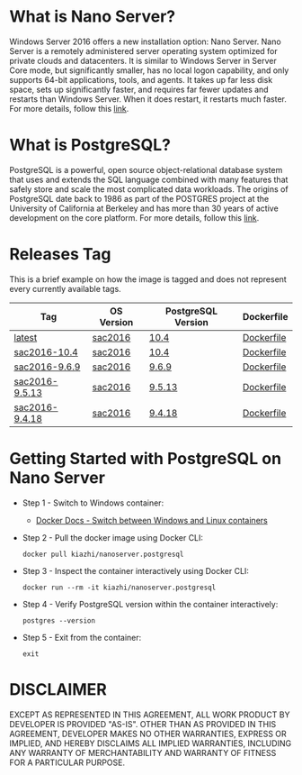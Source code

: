 # What is Nano Server?

Windows Server 2016 offers a new installation option: Nano Server. Nano Server is a remotely administered server operating system optimized for private clouds and datacenters. It is similar to Windows Server in Server Core mode, but significantly smaller, has no local logon capability, and only supports 64-bit applications, tools, and agents. It takes up far less disk space, sets up significantly faster, and requires far fewer updates and restarts than Windows Server. When it does restart, it restarts much faster. For more details, follow this [link](https://docs.microsoft.com/en-us/windows-server/get-started/getting-started-with-nano-server).

# What is PostgreSQL?

PostgreSQL is a powerful, open source object-relational database system that uses and extends the SQL language combined with many features that safely store and scale the most complicated data workloads. The origins of PostgreSQL date back to 1986 as part of the POSTGRES project at the University of California at Berkeley and has more than 30 years of active development on the core platform. For more details, follow this [link](https://www.postgresql.org/about/).

# Releases Tag

This is a brief example on how the image is tagged and does not represent every currently available tags.

| Tag | OS Version | PostgreSQL Version | Dockerfile |
| -- | -- | -- | -- |
| [latest](https://hub.docker.com/r/kiazhi/nanoserver.postgresql/tags/) | [sac2016](https://hub.docker.com/r/microsoft/nanoserver/) | [10.4](https://www.enterprisedb.com/download-postgresql-binaries) | [Dockerfile](https://github.com/kiazhi/Windows-Containers/tree/master/dockerfiles/nanoserver/sac2016/postgresql/10.x/Dockerfile) |
| [sac2016-10.4](https://hub.docker.com/r/kiazhi/nanoserver.postgresql/tags/) | [sac2016](https://hub.docker.com/r/microsoft/nanoserver/) | [10.4](https://www.enterprisedb.com/download-postgresql-binaries) | [Dockerfile](https://github.com/kiazhi/Windows-Containers/tree/master/dockerfiles/nanoserver/sac2016/postgresql/10.x/Dockerfile) |
| [sac2016-9.6.9](https://hub.docker.com/r/kiazhi/nanoserver.postgresql/tags/) | [sac2016](https://hub.docker.com/r/microsoft/nanoserver/) | [9.6.9](https://www.enterprisedb.com/download-postgresql-binaries) | [Dockerfile](https://github.com/kiazhi/Windows-Containers/tree/master/dockerfiles/nanoserver/sac2016/postgresql/9.6.x/Dockerfile) |
| [sac2016-9.5.13](https://hub.docker.com/r/kiazhi/nanoserver.postgresql/tags/) | [sac2016](https://hub.docker.com/r/microsoft/nanoserver/) | [9.5.13](https://www.enterprisedb.com/download-postgresql-binaries) | [Dockerfile](https://github.com/kiazhi/Windows-Containers/tree/master/dockerfiles/nanoserver/sac2016/postgresql/9.5.x/Dockerfile) |
| [sac2016-9.4.18](https://hub.docker.com/r/kiazhi/nanoserver.postgresql/tags/) | [sac2016](https://hub.docker.com/r/microsoft/nanoserver/) | [9.4.18](https://www.enterprisedb.com/download-postgresql-binaries) | [Dockerfile](https://github.com/kiazhi/Windows-Containers/tree/master/dockerfiles/nanoserver/sac2016/postgresql/9.4.x/Dockerfile) |

# Getting Started with PostgreSQL on Nano Server

- Step 1 - Switch to Windows container:
    - [Docker Docs - Switch between Windows and Linux containers](https://docs.docker.com/docker-for-windows/#switch-between-windows-and-linux-containers)


- Step 2 - Pull the docker image using Docker CLI:

    ```shell
    docker pull kiazhi/nanoserver.postgresql
    ```


- Step 3 - Inspect the container interactively using Docker CLI:

    ```shell
    docker run --rm -it kiazhi/nanoserver.postgresql
    ```


- Step 4 - Verify PostgreSQL version within the container interactively:

    ```shell
    postgres --version
    ```


- Step 5 - Exit from the container:

    ```shell
    exit
    ```


# DISCLAIMER

EXCEPT AS REPRESENTED IN THIS AGREEMENT, ALL WORK PRODUCT BY DEVELOPER IS PROVIDED "AS-IS". OTHER THAN AS PROVIDED IN THIS AGREEMENT, DEVELOPER MAKES NO OTHER WARRANTIES, EXPRESS OR IMPLIED, AND HEREBY DISCLAIMS ALL IMPLIED WARRANTIES, INCLUDING ANY WARRANTY OF MERCHANTABILITY AND WARRANTY OF FITNESS FOR A PARTICULAR PURPOSE.
